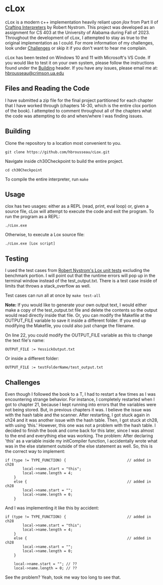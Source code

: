 # cLox
cLox is a modern c++ implementation heavily reliant upon *jlox* from Part II of [Crafting Interpreters](https://www.craftinginterpreters.com/) by Robert Nystrom. This project was developed as an assignment for CS 403 at the University of Alabama during Fall of 2023. Throughout the development of cLox, I attempted to stay as true to the original implementation as I could. For more information of my challenges, look under [Challenges](#challenges) or skip it if you don't want to hear me complain.

cLox has been tested on Windows 10 and 11 with Microsoft's VS Code. If you would like to test it on your own system, please follow the instructions found under the [Building](#building) header. If you have any issues, please email me at: hbrousseau@crimson.ua.edu

## Files and Reading the Code
I have submitted a zip file for the final project partitioned for each chapter that I have worked through (chapters 14-30, which is the entire clox portion of the book). I attempted to comment throughout all of the chapters what the code was attempting to do and when/where I was finding issues. 

## Building
Clone the repository to a location most convenient to you.
```
git clone https://github.com/hbrousseau/cLox.git
```

Navigate inside ch30Checkpoint to build the entire project.
```
cd ch30Checkpoint
```

To compile the entire interpreter, run `make`

## Usage
clox has two usages: either as a REPL (read, print, eval loop) or, given a source file, cLox will attempt to execute the code and exit the program. To run the program as a REPL:
```
./cLox.exe
```

Otherwise, to execute a Lox source file:
```
./cLox.exe [Lox script]
```

## Testing
I used the test cases from [Robert Nystrom's Lox unit tests](https://github.com/munificent/craftinginterpreters/tree/master/test) excluding the benchmark portion. I will point out that the runtime errors will pop up in the terminal window instead of the test_output.txt. There is a test case inside of limits that throws a stack_overflow as well. 

Test cases can run all at once by `make test-all`

**Note:** If you would like to generate your own output text, I would either make a copy of the test_output.txt file and delete the contents so the output would read directly inside that file. Or, you can modify the Makefile at the OUTPUT_FILE variable to save it inside a different folder. If you end up modifying the Makefile, you could also just change the filename. 

On line 22, you could modify the OUTPUT_FILE variable as this to change the text file's name:
```
OUTPUT_FILE := YessickOutput.txt
```

Or inside a different folder:
```
OUTPUT_FILE := testFolderName/test_output.txt
```

## Challenges 

Even though I followed the book to a T, I had to restart a few times as I was encountering strange behavior. For instance, I completely restarted when I got to chapter 21, because I kept running into errors that the variables were not being stored. But, in previous chapters it was. I believe the issue was with the hash table and the scanner. After restarting, I got stuck again in ch24 and it was another issue with the hash table. Then, I got stuck at ch28, with using 'this.' However, this one was not a problem with the hash table. I decided to finish the book and come back for this later, since I was almost to the end and everything else was working. The problem: After declaring 'this' as a variable inside my initCompiler function, I accidentally wrote what was in the else statement outside of the else statement as well. So, this is the correct way to implement:
```
if (type != TYPE_FUNCTION) {                            // added in ch28
        local->name.start = "this";
        local->name.length = 4;
    } 
    else {                                              // added in ch28
        local->name.start = "";
        local->name.length = 0;
    }
```

And I was implementing it like this by accident:
```
if (type != TYPE_FUNCTION) {                            // added in ch28
        local->name.start = "this";
        local->name.length = 4;
    } 
    else {                                              // added in ch28
        local->name.start = "";
        local->name.length = 0;
    }

    local->name.start = ""; // ??
    local->name.length = 0; // ??
```

See the problem? Yeah, took me way too long to see that. 
